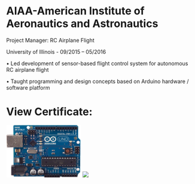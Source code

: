 # AIAA-American Institute of Aeronautics and Astronautics
Project Manager: RC Airplane Flight

University of Illinois - 09/2015 – 05/2016

•	Led development of sensor-based flight control system for autonomous RC airplane flight

•	Taught programming and design concepts based on Arduino hardware / software platform


# View Certificate:
<img src="https://github.com/ejenkins-001/AIAA-Extracurricular/blob/master/Arduino.png" height="140">
<img src="https://github.com/ejenkins-001/AIAA-Extracurricular/blob/master/RC Plane.jpeg" height="140">
